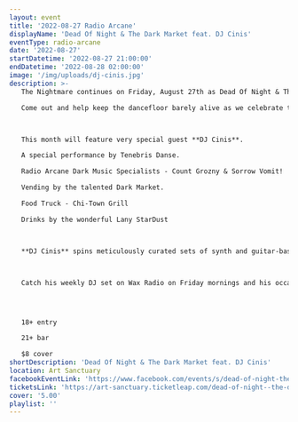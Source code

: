 ```yaml
---
layout: event
title: '2022-08-27 Radio Arcane'
displayName: 'Dead Of Night & The Dark Market feat. DJ Cinis'
eventType: radio-arcane
date: '2022-08-27'
startDatetime: '2022-08-27 21:00:00'
endDatetime: '2022-08-28 02:00:00'
image: '/img/uploads/dj-cinis.jpg'
description: >-
   The Nightmare continues on Friday, August 27th as Dead Of Night & The Dark Market keep up the monthly grind of dark eclectic music.

   Come out and help keep the dancefloor barely alive as we celebrate the glum drudgery of our dreadful existence.



   This month will feature very special guest **DJ Cinis**.

   A special performance by Tenebris Danse.

   Radio Arcane Dark Music Specialists - Count Grozny & Sorrow Vomit!

   Vending by the talented Dark Market.

   Food Truck - Chi-Town Grill

   Drinks by the wonderful Lany StarDust



   **DJ Cinis** spins meticulously curated sets of synth and guitar-based dance melodies. First spinning in Boston for a decade (1995-2005) and later in Washington D.C. and Baltimore, in 2020 he transitioned to online livestreams like many other DJs. He is currently spinning tunes IRL during his 2022 Farewell Tour (Part I) which includes various U.S. cities. Tour dates go through the summer.



   Catch his weekly DJ set on Wax Radio on Friday mornings and his occasional Weekend Warm-Up livestream Twitch party. Find links to DJ Cinis’ various social media platforms at http://linktr.ee/djcinis.




   18+ entry

   21+ bar

   $8 cover
shortDescription: 'Dead Of Night & The Dark Market feat. DJ Cinis'
location: Art Sanctuary
facebookEventLink: 'https://www.facebook.com/events/s/dead-of-night-the-dark-market-/1196143504277994'
ticketsLink: 'https://art-sanctuary.ticketleap.com/dead-of-night--the-dark-market-feat-special-guest-dj-cinis'
cover: '5.00'
playlist: ''
---
```

